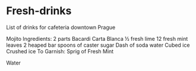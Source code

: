 # Fresh-drinks
List of drinks for cafeteria downtown Prague 

Mojito
Ingredients:
2 parts Bacardi Carta Blanca
½ fresh lime
12 fresh mint leaves
2 heaped bar spoons of caster sugar
Dash of soda water
Cubed ice
Crushed ice
To Garnish: Sprig of Fresh Mint

Water
